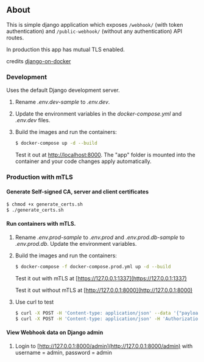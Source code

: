## About
This is simple django application which exposes `/webhook/` (with token authentication) and `/public-webhook/` (without any authentication) API routes.

In production this app has mutual TLS enabled.

credits [django-on-docker](https://github.com/testdrivenio/django-on-docker)


### Development

Uses the default Django development server.

1. Rename *.env.dev-sample* to *.env.dev*.
1. Update the environment variables in the *docker-compose.yml* and *.env.dev* files.
1. Build the images and run the containers:

    ```sh
    $ docker-compose up -d --build
    ```

    Test it out at [http://localhost:8000](http://localhost:8000). The "app" folder is mounted into the container and your code changes apply automatically.

### Production with mTLS

#### Generate Self-signed CA, server and client certificates
    
```sh
$ chmod +x generate_certs.sh
$ ./generate_certs.sh
```

#### Run containers with mTLS.

1. Rename *.env.prod-sample* to *.env.prod* and *.env.prod.db-sample* to *.env.prod.db*. Update the environment variables.
1. Build the images and run the containers:

    ```sh
    $ docker-compose -f docker-compose.prod.yml up -d --build
    ```

    Test it out with mTLS at [https://127.0.0.1:1337](https://127.0.0.1:1337)
    
    Test it out without mTLS at [http://127.0.0.1:8000](http://127.0.0.1:8000)
1. Use curl to test

    ```sh
    $ curl -X POST -H 'Content-type: application/json' --data '{"payload": { "a": "b"}}' https://127.0.0.1:1337/public-webhook/ --key nginx/certificates/client.key --cert nginx/certificates/client.crt --cacert nginx/certificates/server_ca.pem
    $ curl -X POST -H 'Content-type: application/json' -H 'Authorization: Token 61c0ef4aa8b8e9b6fd95612ca57e0cd727eabbe6' --data '{"payload": { "a": "b"}}' https://127.0.0.1:1337/webhook/ --key nginx/certificates/client.key --cert nginx/certificates/client.crt --cacert nginx/certificates/server_ca.pem
    ```
    
#### View Webhook data on Django admin
1. Login to [http://127.0.0.1:8000/admin](http://127.0.0.1:8000/admin) with username = admin, password = admin
